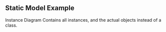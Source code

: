 ## Static Model Example

Instance Diagram
Contains all instances, and the actual objects instead of a class.